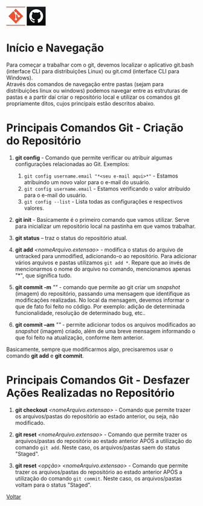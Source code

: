 ![Logo do Git](./../Imagens/icoGit.png) ![Logo do GitHub](./../Imagens/icoGitHub.png)

# Início e Navegação

Para começar a trabalhar com o git, devemos localizar o aplicativo git.bash (interface CLI para distribuições Linux) ou git.cmd (interface CLI para Windows).  
Através dos comandos de navegação entre pastas (sejam para distribuições linux ou windows) podemos navegar entre as estruturas de pastas e a partir daí criar o repositório local e utilizar os comandos git propriamente ditos, cujos principais estão descritos abaixo.

# Principais Comandos Git - Criação do Repositório  

1. **git config** - Comando que permite verificar ou atribuir algumas configurações relacionadas ao Git. Exemplos:  

	1. `git config username.email "*<seu e-mail aqui>*"` - Estamos atribuindo um novo valor para o e-mail do usuário.  
	2. `git config username.email` - Estamos verificando o valor atribuído para o e-mail do usuário.  
	3. `git config --list` - Lista todas as configurações e respectivos valores.

2. **git init** - Basicamente é o primeiro comando que vamos utilizar. Serve para inicializar um repositório local na pastinha em que vamos trabalhar. 

3. **git status** – traz o status do repositório atual. 

4. **git add** *<nomeArquivo.extensao>* - modifica o status do arquivo de untracked para unmodified, adicionando-o ao repositório. Para adicionar vários arquivos e pastas utilizamos `git add *`. Repare que ao invés de mencionarmos o nome do arquivo no comando, mencionamos apenas "*", que significa tudo.
 
5. **git commit -m** *"<mensagem>"* - comando que permite ao git criar um *snapshot* (imagem) do repositório, passando uma mensagem que identifique as modificações realizadas. No local da mensagem, devemos informar o que de fato foi feito no código. Por exemplo: adição de determinada funcionalidade, resolução de determinado bug, etc..

6. **git commit –am** *"<mensagem>"* - permite adicionar todos os arquivos modificados ao *snapshot* (imagem) criado, além de uma breve mensagem informando o que foi feito na atualização, conforme item anterior. 

Basicamente, sempre que modificarmos algo, precisaremos usar o comando **git add** e **git commit**. 

# Principais Comandos Git - Desfazer Ações Realizadas no Repositório  

1. **git checkout** *<nomeArquivo.extensao>* - Comando que permite trazer os arquivos/pastas do repositório ao estado anterior, ou seja, não modificado.  

2. **git reset** *<nomeArquivo.extensao>* - Comando que permite trazer os arquivos/pastas do repositório ao estado anterior APÓS a utilização do comando `git add`. Neste caso, os arquivos/pastas saem do status "Staged".

3. **git reset** *<opção>* *<nomeArquivo.extensao>* - Comando que permite trazer os arquivos/pastas do repositório ao estado anterior APÓS a utilização do comando `git commit`. Neste caso, os arquivos/pastas voltam para o status "Staged".

[Voltar](./../README.md)
 


 